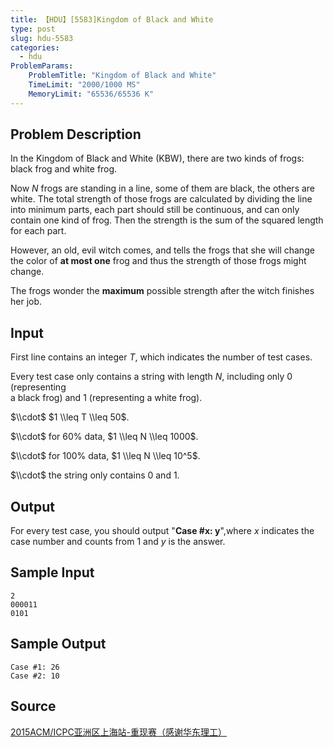 ```yaml
---
title: 【HDU】[5583]Kingdom of Black and White
type: post
slug: hdu-5583
categories:
  - hdu
ProblemParams:
    ProblemTitle: "Kingdom of Black and White"
    TimeLimit: "2000/1000 MS"
    MemoryLimit: "65536/65536 K"
---
```


## Problem Description

In the Kingdom of Black and White (KBW), there are two kinds of frogs: black frog and white frog.  
  
Now $N$ frogs are standing in a line, some of them are black, the others are white. The total strength of those frogs are calculated by dividing the line into minimum parts, each part should still be continuous, and can only contain one kind of frog. Then the strength is the sum of the squared length for each part.  
  
However, an old, evil witch comes, and tells the frogs that she will change the color of **at most one** frog and thus the strength of those frogs might change.  
  
The frogs wonder the **maximum** possible strength after the witch finishes her job.

## Input

First line contains an integer $T$, which indicates the number of test cases.  
  
Every test case only contains a string with length $N$, including only $0$ (representing  
a black frog) and $1$ (representing a white frog).  
  
$\\cdot$ $1 \\leq T \\leq 50$.  
  
$\\cdot$ for 60% data, $1 \\leq N \\leq 1000$.  
  
$\\cdot$ for 100% data, $1 \\leq N \\leq 10^5$.  
  
$\\cdot$ the string only contains 0 and 1.

## Output

For every test case, you should output "**Case #x: y**",where $x$ indicates the case number and counts from $1$ and $y$ is the answer.

## Sample Input

```
2
000011
0101
```

## Sample Output

```
Case #1: 26
Case #2: 10
```

## Source

[2015ACM/ICPC亚洲区上海站-重现赛（感谢华东理工）](https://acm.hdu.edu.cn//search.php?field=problem&key=2015ACM%2FICPC%D1%C7%D6%DE%C7%F8%C9%CF%BA%A3%D5%BE-%D6%D8%CF%D6%C8%FC%A3%A8%B8%D0%D0%BB%BB%AA%B6%AB%C0%ED%B9%A4%A3%A9&source=1&searchmode=source)
